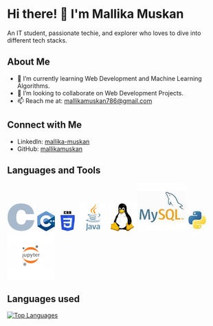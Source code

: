 # Hi there! 👋 I'm Mallika Muskan

An IT student, passionate techie, and explorer who loves to dive into different tech stacks.

## About Me

- 🌱 I’m currently learning Web Development and Machine Learning Algorithms.
- 👯 I’m looking to collaborate on Web Development Projects.
- 📫 Reach me at: mallikamuskan786@gmail.com

## Connect with Me

- LinkedIn: [mallika-muskan](https://www.linkedin.com/in/mallika-muskan)
- GitHub: [mallikamuskan](https://github.com/Mallika786)

## Languages and Tools

![C](images/C.png) ![C++](images/C++.jpeg) ![CSS3](images/CSS.jpeg) ![Java](images/Java.png) ![Linux](images/linux.png) ![MySQL](images/mysql.jpeg) ![Python](images/Python.jpeg) ![Jupyter_notebook](images/jp.png)

## Languages used
[![Top Languages](https://img.shields.io/badge/Top%20Languages-Python%2030%25%20%7C%20HTML%2025%25%20%7C%20Java%2020%25%20%7C%20CSS%2015%25%20%7C%20JavaScript%2010%25-blueviolet?style=for-the-badge)](your-github-profile-url)

